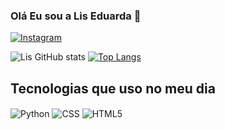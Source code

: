 ### Olá Eu sou a Lis Eduarda 👋
[![Instagram](https://img.shields.io/badge/Instagram-E4405F?style=for-the-badge&logo=instagram&logoColor=white)](https://instagram.com/passos.liis)

![Lis GitHub stats](https://github-readme-stats.vercel.app/api?username=liseduarda23&show_icons=true&theme=radical) [![Top Langs](https://github-readme-stats.vercel.app/api/top-langs/?username=liseduarda23&compactlayout=true)](https://github.com/anuraghazra/github-readme-stats)

## Tecnologias que uso no meu dia

<div style="display: inline_block">
    <img align="center" alt="Python" src="https://img.shields.io/badge/Python-3776AB?style=for-the-badge&logo=python&logoColor=white" />
    <img align="center" alt="CSS" src="https://img.shields.io/badge/CSS-239120?style=for-the-badge&logo=css3&logoColor=white" />
    <img align="center" alt="HTML5" src="https://img.shields.io/badge/HTML5-E34F26?style=for-the-badge&logo=html5&logoColor=white" />
</div>

  
